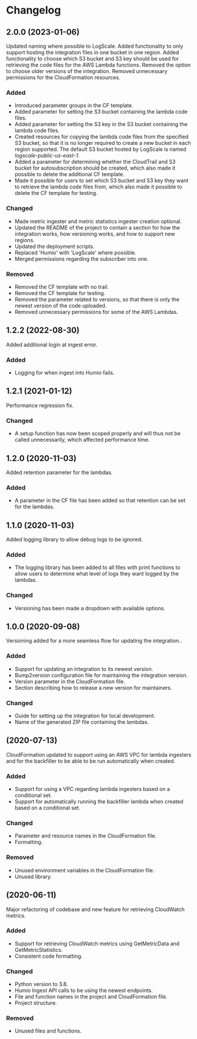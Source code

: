 # Changelog

## 2.0.0 (2023-01-06)
Updated naming where possible to LogScale.
Added functionality to only support hosting the integration files in one bucket in one region.
Added functionality to choose which S3 bucket and S3 key should be used for retrieving the code files for the AWS Lambda functions.
Removed the option to choose older versions of the integration.
Removed unnecessary permissions for the CloudFormation resources. 

### Added
- Introduced parameter groups in the CF template.
- Added parameter for setting the S3 bucket containing the lambda code files.
- Added parameter for setting the S3 key in the S3 bucket containing the lambda code files.
- Created resources for copying the lambda code files from the specified S3 bucket, so that it is no longer required to create a new bucket in each region supported. The default S3 bucket hosted by LogScale is named _logscale-public-us-east-1_.
- Added a parameter for determining whether the CloudTrail and S3 bucket for autosubscription should be created, which also made it possible to delete the additional CF template.
- Made it possible for users to set which S3 bucket and S3 key they want to retrieve the lambda code files from, which also made it possible to delete the CF template for testing.

### Changed
- Made metric ingester and metric statistics ingester creation optional.
- Updated the README of the project to contain a section for how the integration works, how versioning works, and how to support new regions.
- Updated the deployment scripts. 
- Replaced 'Humio' with 'LogScale' where possible. 
- Merged permissions regarding the subscriber into one.  

### Removed
- Removed the CF template with no trail.
- Removed the CF template for testing.
- Removed the parameter related to versions, so that there is only the newest version of the code uploaded.
- Removed unnecessary permissions for some of the AWS Lambdas. 

## 1.2.2 (2022-08-30)
Added additional login at ingest error.

### Added
- Logging for when ingest into Humio fails.

## 1.2.1 (2021-01-12)
Performance regression fix.

### Changed
- A setup function has now been scoped properly and will thus not be called unnecessarily, which affected performance time.

## 1.2.0 (2020-11-03)
Added retention parameter for the lambdas.

### Added
- A parameter in the CF file has been added so that retention can be set for the lambdas.

## 1.1.0 (2020-11-03)
Added logging library to allow debug logs to be ignored.

### Added
- The logging library has been added to all files with print functions to allow users to determine what level of logs they want logged by the lambdas.

### Changed
- Versioning has been made a dropdown with available options.

## 1.0.0 (2020-09-08)
Versioning added for a more seamless flow for updating the integration..

### Added
- Support for updating an integration to its newest version.
- Bump2version configuration file for maintaining the integration version.
- Version parameter in the CloudFormation file.
- Section describing how to release a new version for maintainers.

### Changed
- Guide for setting up the integration for local development.
- Name of the generated ZIP file containing the lambdas.

## (2020-07-13)
CloudFormation updated to support using an AWS VPC for lambda ingesters and for the backfiller to be able to be run automatically when created.

### Added
- Support for using a VPC regarding lambda ingesters based on a conditional set.
- Support for automatically running the backfiller lambda when created based on a conditional set.

### Changed
- Parameter and resource names in the CloudFormation file.
- Formatting.

### Removed
- Unused environment variables in the CloudFormation file.
- Unused library.

## (2020-06-11)
Major refactoring of codebase and new feature for retrieving CloudWatch metrics.

### Added
- Support for retrieving CloudWatch metrics using GetMetricData and GetMetricStatistics.
- Consistent code formatting.

### Changed
- Python version to 3.8.
- Humio Ingest API calls to be using the newest endpoints.
- File and function names in the project and CloudFormation file.
- Project structure.

### Removed
- Unused files and functions.
